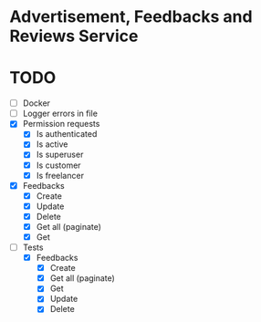 # Advertisement, Feedbacks and Reviews Service

# TODO

- [ ] Docker
- [ ] Logger errors in file
- [x] Permission requests
    - [x] Is authenticated
    - [x] Is active
    - [x] Is superuser
    - [x] Is customer
    - [x] Is freelancer
- [x] Feedbacks
    - [x] Create
    - [x] Update
    - [x] Delete
    - [x] Get all (paginate)
    - [x] Get
- [ ] Tests
    - [x] Feedbacks
        - [x] Create
        - [x] Get all (paginate)
        - [x] Get
        - [x] Update
        - [x] Delete
